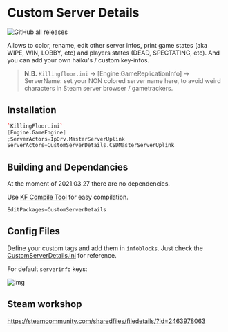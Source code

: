 # Custom Server Details

![GitHub all releases](https://img.shields.io/github/downloads/InsultingPros/CustomServerDetails/total)

Allows to color, rename, edit other server infos, print game states (aka WIPE, WIN, LOBBY, etc) and players states (DEAD, SPECTATING, etc). And you can add your own haiku's / custom key-infos.

> **N.B.** `Killingfloor.ini` -> [Engine.GameReplicationInfo] -> ServerName: set your NON colored server name here, to avoid weird characters in Steam server browser / gametrackers.

## Installation

```cpp
`KillingFloor.ini`
[Engine.GameEngine]
;ServerActors=IpDrv.MasterServerUplink
ServerActors=CustomServerDetails.CSDMasterServerUplink
```

## Building and Dependancies

At the moment of 2021.03.27 there are no dependencies.

Use [KF Compile Tool](https://github.com/InsultingPros/KFCompileTool) for easy compilation.

```cpp
EditPackages=CustomServerDetails
```

## Config Files

Define your custom tags and add them in `infoblocks`. Just check the [CustomServerDetails.ini](Configs/CustomServerDetails.ini 'main config') for reference.

For default `serverinfo` keys:

![img](Docs/Default_KF_Keys.png)

## Steam workshop

<https://steamcommunity.com/sharedfiles/filedetails/?id=2463978063>
